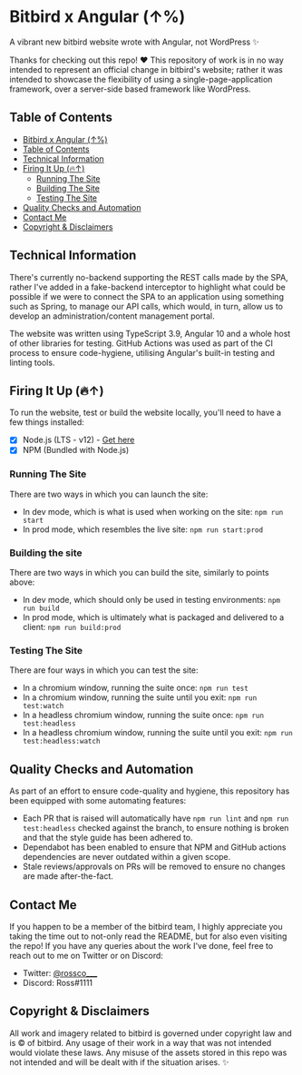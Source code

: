 # Bitbird x Angular (↑%)

A vibrant new bitbird website wrote with Angular, not WordPress ✨

Thanks for checking out this repo! ❤️ This repository of work is in no way intended to represent an official change in bitbird's website; rather it was intended to showcase the flexibility of using a single-page-application framework, over a server-side based framework like WordPress.

## Table of Contents

- [Bitbird x Angular (↑%)](#bitbird-x-angular-)
- [Table of Contents](#table-of-contents)
- [Technical Information](#technical-information)
- [Firing It Up (🔥↑)](#firing-it-up-)
    - [Running The Site](#running-the-site)
    - [Building The Site](#building-the-site)
    - [Testing The Site](#testing-the-site)
- [Quality Checks and Automation](#quality-checks-and-automation)
- [Contact Me](#contact-me)
- [Copyright & Disclaimers](#copyright--disclaimers)

## Technical Information

There's currently no-backend supporting the REST calls made by the SPA, rather I've added in a fake-backend interceptor to highlight what could be possible if we were to connect the SPA to an application using something such as Spring, to manage our API calls, which would, in turn, allow us to develop an administration/content management portal.

The website was written using TypeScript 3.9, Angular 10 and a whole host of other libraries for testing. GitHub Actions was used as part of the CI process to ensure code-hygiene, utilising Angular's built-in testing and linting tools.

## Firing It Up (🔥↑)

To run the website, test or build the website locally, you'll need to have a few things installed:
 - [x] Node.js (LTS - v12) - [Get here](https://nodejs.org/)
 - [x] NPM (Bundled with Node.js)
 
### Running The Site

There are two ways in which you can launch the site:
- In dev mode, which is what is used when working on the site: `npm run start`
- In prod mode, which resembles the live site: `npm run start:prod`

### Building the site

There are two ways in which you can build the site, similarly to points above:
- In dev mode, which should only be used in testing environments: `npm run build`
- In prod mode, which is ultimately what is packaged and delivered to a client: `npm run build:prod`

### Testing The Site

There are four ways in which you can test the site:
- In a chromium window, running the suite once: `npm run test`
- In a chromium window, running the suite until you exit: `npm run test:watch`
- In a headless chromium window, running the suite once: `npm run test:headless`
- In a headless chromium window, running the suite until you exit: `npm run test:headless:watch`

## Quality Checks and Automation

As part of an effort to ensure code-quality and hygiene, this repository has been equipped with some automating features:
- Each PR that is raised will automatically have `npm run lint` and `npm run test:headless` checked against the branch, to ensure nothing is broken and that the style guide has been adhered to.
- Dependabot has been enabled to ensure that NPM and GitHub actions dependencies are never outdated within a given scope.
- Stale reviews/approvals on PRs will be removed to ensure no changes are made after-the-fact.

## Contact Me

If you happen to be a member of the bitbird team, I highly appreciate you taking the time out to not-only read the README, but for also even visiting the repo! If you have any queries about the work I've done, feel free to reach out to me on Twitter or on Discord:

- Twitter: [@rossco___](https://twitter.com/rossco___)
- Discord: Ross#1111

## Copyright & Disclaimers

All work and imagery related to bitbird is governed under copyright law and is &copy; of bitbird. Any usage of their work in a way that was not intended would violate these laws. Any misuse of the assets stored in this repo was not intended and will be dealt with if the situation arises. ✨
